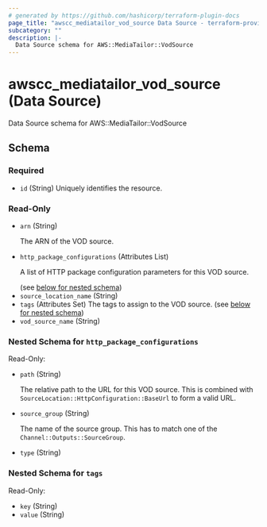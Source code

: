 ```yaml
---
# generated by https://github.com/hashicorp/terraform-plugin-docs
page_title: "awscc_mediatailor_vod_source Data Source - terraform-provider-awscc"
subcategory: ""
description: |-
  Data Source schema for AWS::MediaTailor::VodSource
---
```


# awscc_mediatailor_vod_source (Data Source)

Data Source schema for AWS::MediaTailor::VodSource



<!-- schema generated by tfplugindocs -->
## Schema

### Required

- `id` (String) Uniquely identifies the resource.

### Read-Only

- `arn` (String) <p>The ARN of the VOD source.</p>
- `http_package_configurations` (Attributes List) <p>A list of HTTP package configuration parameters for this VOD source.</p> (see [below for nested schema](#nestedatt--http_package_configurations))
- `source_location_name` (String)
- `tags` (Attributes Set) The tags to assign to the VOD source. (see [below for nested schema](#nestedatt--tags))
- `vod_source_name` (String)

<a id="nestedatt--http_package_configurations"></a>
### Nested Schema for `http_package_configurations`

Read-Only:

- `path` (String) <p>The relative path to the URL for this VOD source. This is combined with <code>SourceLocation::HttpConfiguration::BaseUrl</code> to form a valid URL.</p>
- `source_group` (String) <p>The name of the source group. This has to match one of the <code>Channel::Outputs::SourceGroup</code>.</p>
- `type` (String)


<a id="nestedatt--tags"></a>
### Nested Schema for `tags`

Read-Only:

- `key` (String)
- `value` (String)


